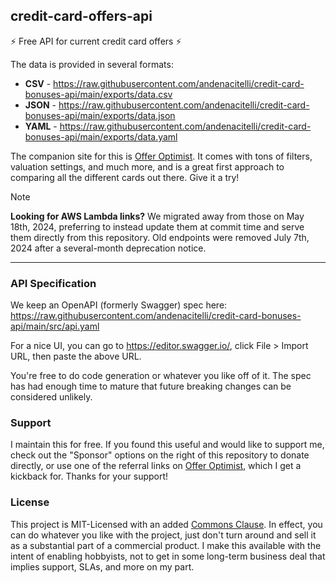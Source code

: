 ## credit-card-offers-api

⚡ Free API for current credit card offers ⚡

The data is provided in several formats:

- **CSV** - https://raw.githubusercontent.com/andenacitelli/credit-card-bonuses-api/main/exports/data.csv
- **JSON** - https://raw.githubusercontent.com/andenacitelli/credit-card-bonuses-api/main/exports/data.json
- **YAML** - https://raw.githubusercontent.com/andenacitelli/credit-card-bonuses-api/main/exports/data.yaml

The companion site for this is [Offer Optimist](https://offeroptimist.com). It comes with tons of filters, valuation settings, and much more, and is a great first approach to comparing all the different cards out there. Give it a try!

> [!NOTE]
>
> **Looking for AWS Lambda links?** We migrated away from those on May 18th, 2024, preferring to instead update them at commit time and serve them directly from this repository. Old endpoints were removed July 7th, 2024 after a several-month deprecation notice.

---

### API Specification

We keep an OpenAPI (formerly Swagger) spec here: https://raw.githubusercontent.com/andenacitelli/credit-card-bonuses-api/main/src/api.yaml

For a nice UI, you can go to https://editor.swagger.io/, click File > Import URL, then paste the above URL.

You're free to do code generation or whatever you like off of it. The spec has had enough time to mature that future breaking changes can be considered unlikely.

### Support

I maintain this for free. If you found this useful and would like to support me, check out the "Sponsor" options on the right of this repository to donate directly, or use one of the referral links on [Offer Optimist](https://offeroptimist.com), which I get a kickback for. Thanks for your support!

### License

This project is MIT-Licensed with an added [Commons Clause](https://commonsclause.com/). In effect, you can do whatever you like with the project, just don't turn around and sell it as a substantial part of a commercial product. I make this available with the intent of enabling hobbyists, not to get in some long-term business deal that implies support, SLAs, and more on my part.
